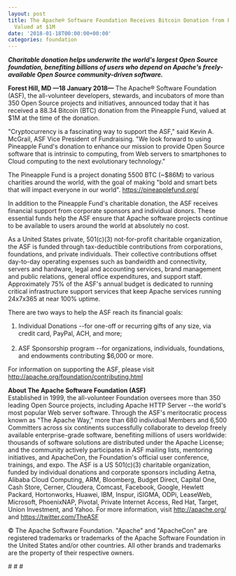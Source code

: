 ```yaml
---
layout: post
title: The Apache® Software Foundation Receives Bitcoin Donation from Pineapple Fund
  Valued at $1M
date: '2018-01-18T00:00:00+00:00'
categories: foundation
---
```

<div><strong><em>Charitable donation helps underwrite the world's largest Open Source foundation, benefiting billions of users who depend on Apache's freely-available Open Source community-driven software.</em></strong></div> 
  <div> 
    <p><strong>Forest Hill, MD —18 January 2018—</strong> The Apache® Software Foundation (ASF), the all-volunteer developers, stewards, and incubators of more than 350 Open Source projects and initiatives, announced today that it has received a 88.34 Bitcoin (BTC) donation from the Pineapple Fund, valued at $1M at the time of the donation.</p> 
    <p>&quot;Cryptocurrency is a fascinating way to support the ASF,&quot; said Kevin A. McGrail, ASF Vice President of Fundraising. &quot;We look forward to using Pineapple Fund's donation to enhance our mission to provide Open Source software that is intrinsic to computing, from Web servers to smartphones to Cloud computing to the next evolutionary technology.&quot;&nbsp;</p> 
  </div> 
  <div> 
    <p>The Pineapple Fund is a project donating 5500 BTC (~$86M) to various charities around the world, with the goal of making &quot;bold and smart bets that will impact everyone in our world&quot;. <a href="https://pineapplefund.org/">https://pineapplefund.org/</a></p> 
  </div> 
  <div> 
    <p>In addition to the Pineapple Fund's charitable donation, the ASF receives financial support from corporate sponsors and individual donors. These essential funds help the ASF ensure that Apache software projects continue to be available to users around the world at absolutely no cost.</p> 
    <p>As a United States private, 501(c)(3) not-for-profit charitable organization, the ASF is funded through tax-deductible contributions from corporations, foundations, and private individuals. Their collective contributions offset day-to-day operating expenses such as bandwidth and connectivity, servers and hardware, legal and accounting services, brand management and public relations, general office expenditures, and support staff. Approximately 75% of the ASF's annual budget is dedicated to running critical infrastructure support services that keep Apache services running 24x7x365 at near 100% uptime.</p> 
  </div> 
  <div> 
    <p>There are two ways to help the ASF reach its financial goals:</p> 
    <p> </p> 
    <ol> 
      <li>Individual Donations --for one-off or recurring gifts of any size, via credit card, PayPal, ACH, and more;<br /><br /></li> 
      <li>ASF Sponsorship program --for organizations, individuals, foundations, and endowments contributing $6,000 or more.</li> 
    </ol> 
    <p> </p> 
  </div> 
  <p>For information on supporting the ASF, please visit <a href="http://apache.org/foundation/contributing.html">http://apache.org/foundation/contributing.html</a> </p> 
  <div><strong>About The Apache Software Foundation (ASF)</strong></div> 
  <div>Established in 1999, the all-volunteer Foundation oversees more than 350 leading Open Source projects, including Apache HTTP Server --the world's most popular Web server software. Through the ASF's meritocratic process known as &quot;The Apache Way,&quot; more than 680 individual Members and 6,500 Committers across six continents successfully collaborate to develop freely available enterprise-grade software, benefiting millions of users worldwide: thousands of software solutions are distributed under the Apache License; and the community actively participates in ASF mailing lists, mentoring initiatives, and ApacheCon, the Foundation's official user conference, trainings, and expo. The ASF is a US 501(c)(3) charitable organization, funded by individual donations and corporate sponsors including Aetna, Alibaba Cloud Computing, ARM, Bloomberg, Budget Direct, Capital One, Cash Store, Cerner, Cloudera, Comcast, Facebook, Google, Hewlett Packard, Hortonworks, Huawei, IBM, Inspur, iSIGMA, ODPi, LeaseWeb, Microsoft, PhoenixNAP, Pivotal, Private Internet Access, Red Hat, Target, Union Investment, and Yahoo. For more information, visit <a href="http://apache.org/">http://apache.org/</a> and <a href="https://twitter.com/TheASF">https://twitter.com/TheASF</a></div> 
  <p>© The Apache Software Foundation. &quot;Apache&quot; and &quot;ApacheCon&quot; are registered trademarks or trademarks of the Apache Software Foundation in the United States and/or other countries. All other brands and trademarks are the property of their respective owners.&nbsp;</p> 
  <div> 
    <p># # #</p> 
  </div>
